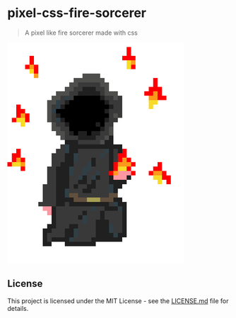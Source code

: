 # pixel-css-fire-sorcerer

> A pixel like fire sorcerer made with css

!['wizard-anim'](wizard-anim.gif?raw=true)

## License

This project is licensed under the MIT License - see the [LICENSE.md](LICENSE.md) file for details.